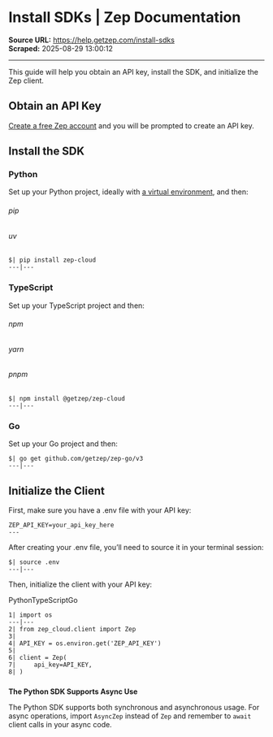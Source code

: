 # Install SDKs | Zep Documentation

**Source URL:** https://help.getzep.com/install-sdks  
**Scraped:** 2025-08-29 13:00:12

---

This guide will help you obtain an API key, install the SDK, and initialize the Zep client.

## Obtain an API Key

[Create a free Zep account](https://app.getzep.com/) and you will be prompted to create an API key.

## Install the SDK

### Python

Set up your Python project, ideally with [a virtual environment](https://medium.com/@vkmauryavk/managing-python-virtual-environments-with-uv-a-comprehensive-guide-ac74d3ad8dff), and then:

###### pip

###### uv
    
    
    $| pip install zep-cloud  
    ---|---  
  
### TypeScript

Set up your TypeScript project and then:

###### npm

###### yarn

###### pnpm
    
    
    $| npm install @getzep/zep-cloud  
    ---|---  
  
### Go

Set up your Go project and then:
    
    
    $| go get github.com/getzep/zep-go/v3  
    ---|---  
  
## Initialize the Client

First, make sure you have a .env file with your API key:
    
    
    ZEP_API_KEY=your_api_key_here  
    ---  
  
After creating your .env file, you’ll need to source it in your terminal session:
    
    
    $| source .env  
    ---|---  
  
Then, initialize the client with your API key:

PythonTypeScriptGo
    
    
    1| import os  
    ---|---  
    2| from zep_cloud.client import Zep  
    3|   
    4| API_KEY = os.environ.get('ZEP_API_KEY')  
    5|   
    6| client = Zep(  
    7|     api_key=API_KEY,  
    8| )  
  
##### 

**The Python SDK Supports Async Use**

The Python SDK supports both synchronous and asynchronous usage. For async operations, import `AsyncZep` instead of `Zep` and remember to `await` client calls in your async code.
